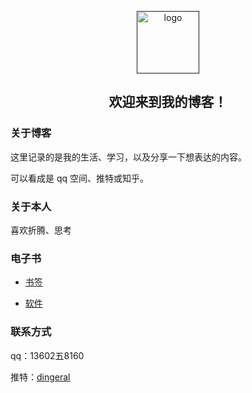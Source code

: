 <p align="center"><a href="" target="_blank" rel="noopener noreferrer"><img width="100" src="https://i.loli.net/2020/03/13/kjiU27qy6pDsm3b.png" alt="logo"></a></p>

<h2 align="center">   欢迎来到我的博客！</h2>

### 关于博客

这里记录的是我的生活、学习，以及分享一下想表达的内容。

可以看成是 qq 空间、推特或知乎。

### 关于本人

喜欢折腾、思考

### 电子书

- [书签](https://www.dingeral.com/net_note/)

- [软件](https://www.dingeral.com/software/#/%E8%BD%AF%E4%BB%B6/software)

### 联系方式

qq：13602五8160

推特：[dingeral](https://twitter.com/dingerall)
